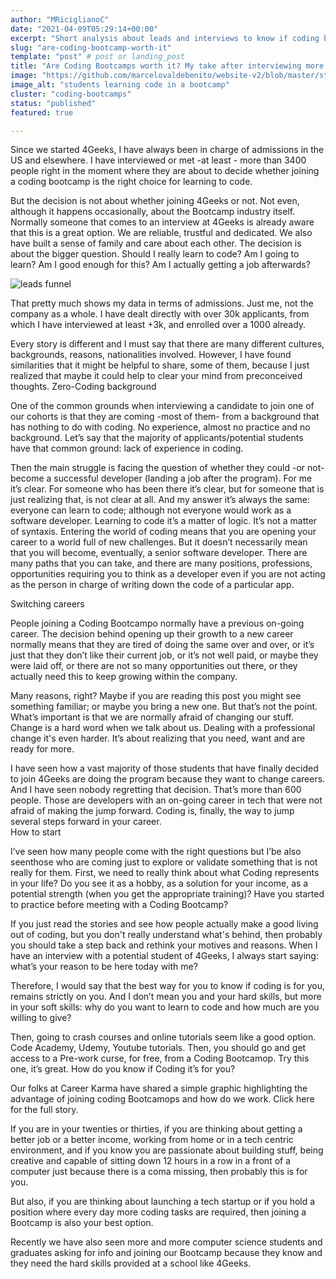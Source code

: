 ```yaml
---
author: "MRiciglianoC"
date: "2021-04-09T05:29:14+00:00"
excerpt: "Short analysis about leads and interviews to know if coding bootcamps are worth it"
slug: "are-coding-bootcamp-worth-it"
template: "post" # post or landing_post
title: "Are Coding Bootcamps worth it? My take after interviewing more than +3000 leads"
image: "https://github.com/marcelovaldebenito/website-v2/blob/master/static/images/blog/coding-in-bootcamp.jpg?raw=true"
image_alt: "students learning code in a bootcamp"
cluster: "coding-bootcamps"
status: "published"
featured: true

---
```


Since we started 4Geeks, I have always been in charge of admissions in the US and elsewhere. I have interviewed or met -at least - more than 3400 people right in the moment where they are about to decide whether joining a coding bootcamp is the right choice for learning to code. 

But the decision is not about whether joining 4Geeks or not. Not even, although it happens occasionally, about the Bootcamp industry itself. Normally someone that comes to an interview at 4Geeks is already aware that this is a great option. We are reliable, trustful and dedicated. We also have built a sense of family and care about each other. The decision is about the bigger question. Should I really learn to code? Am I going to learn? Am I good enough for this? Am I actually getting a job afterwards?

![leads funnel](https://github.com/marcelovaldebenito/website-v2/blob/master/static/images/blog/leads.png?raw=true)

That pretty much shows my data in terms of admissions. Just me, not the company as a whole. I have dealt directly with over 30k applicants, from which I have interviewed at least +3k, and enrolled over a 1000 already. 

Every story is different and I must say that there are many different cultures, backgrounds, reasons, nationalities involved. However, I have found similarities that it might be helpful to share, some of them, because I just realized that maybe it could help to clear your mind from preconceived thoughts. 
Zero-Coding background

One of the common grounds when interviewing a candidate to join one of our cohorts is that they are coming -most of them- from a background that has nothing to do with coding. No experience, almost no practice and no background. Let’s say that the majority of applicants/potential students have that common ground: lack of experience in coding. 

Then the main struggle is facing the question of whether they could -or not- become a successful developer (landing a job after the program). For me it’s clear. For someone who has been there it’s clear, but for someone that is just realizing that, is not clear at all. And my answer it’s always the same: everyone can learn to code; although not everyone would work as a software developer.
Learning to code it’s a matter of logic. It’s not a matter of syntaxis. Entering the world of coding means that you are opening your career to a world full of new challenges. But it doesn’t necessarily mean that you will become, eventually, a senior software developer. There are many paths that you can take, and there are many positions, professions, opportunities requiring you to think as a developer even if you are not acting as the person in charge of writing down the code of a particular app. 

Switching careers

People joining a Coding Bootcampo normally have a previous on-going career. The decision behind opening up their growth to a new career normally means that they are tired of doing the same over and over, or it’s just that they don’t like their current job, or it’s not well paid, or maybe they were laid off, or there are not so many opportunities out there, or they actually need this to keep growing within the company.

Many reasons, right? Maybe if you are reading this post you might see something familiar; or maybe you bring a new one. But that’s not the point. What’s important is that we are normally afraid of changing our stuff. Change is a hard word when we talk about us. Dealing with a professional change it's even harder. It’s about realizing that you need, want and are ready for more. 

I have seen how a vast majority of those students that have finally decided to join 4Geeks are doing the program because they want to change careers. And I have seen nobody regretting that decision. That’s more than 600 people. Those are developers with an on-going career in tech that were not afraid of making the jump forward. Coding is, finally, the way to jump several steps forward in your career.  
How to start

I’ve seen how many people come with the right questions but I’be also seenthose who are coming just to explore or validate something that is not really for them. First, we need to really think about what Coding represents in your life? Do you see it as a hobby, as a solution for your income, as a potential strength (when you get the appropriate training)? Have you started to practice before meeting with a Coding Bootcamp? 

If you just read the stories and see how people actually make a good living out of coding, but you don't really understand what's behind, then probably you should take a step back and rethink your motives and reasons. When I have an interview with a potential student of 4Geeks, I always start saying: what’s your reason to be here today with me?

Therefore, I would say that the best way for you to know if coding is for you, remains strictly on you. And I don’t mean you and your hard skills, but more in your soft skills: why do you want to learn to code and how much are you willing to give? 

Then, going to crash courses and online tutorials seem like a good option. Code Academy, Udemy, Youtube tutorials. Then, you should go and get access to a Pre-work curse, for free, from a Coding Bootcamop. Try this one, it’s great. 
How do you know if Coding it’s for you?

Our folks at Career Karma have shared a simple graphic highlighting the advantage of joining coding Bootcamops and how do we work. Click here for the full story.



If you are in your twenties or thirties, if you are thinking about getting a better job or a better income, working from home or in a tech centric environment, and if you know you are passionate about building stuff, being creative and capable of sitting down 12 hours in a row in a front of a computer just because there is a coma missing, then probably this is for you. 

But also, if you are thinking about launching a tech startup or if you hold a position where every day more coding tasks are required, then joining a Bootcamp is also your best option. 

Recently we have also seen more and more computer science students and graduates asking for info and joining our Bootcamp because they know and they need the hard skills provided at a school like 4Geeks.



